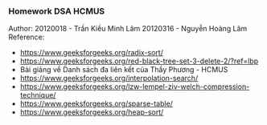 ### Homework DSA HCMUS 

Author:
  20120018 - Trần Kiều Minh Lâm
  20120316 - Nguyễn Hoàng Lâm
Reference:
- https://www.geeksforgeeks.org/radix-sort/
- https://www.geeksforgeeks.org/red-black-tree-set-3-delete-2/?ref=lbp
- Bài giảng về Danh sách đa liên kết của Thầy Phương - HCMUS
- https://www.geeksforgeeks.org/interpolation-search/
- https://www.geeksforgeeks.org/lzw-lempel-ziv-welch-compression-technique/
- https://www.geeksforgeeks.org/sparse-table/
- https://www.geeksforgeeks.org/heap-sort/

